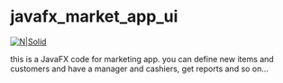# javafx_market_app_ui

[![N|Solid](https://i.ibb.co/rFYcQdq/Capture.png)](https://nodesource.com/products/nsolid)

this is a JavaFX code for marketing app. you can define new items and customers and have a manager and cashiers, get reports and so on...